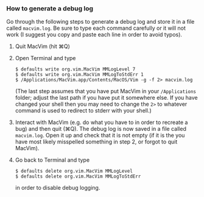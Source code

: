 ### How to generate a debug log

Go through the following steps to generate a debug log and store it in a file
called `macvim.log`.  Be sure to type each command carefully or it will not work
(I suggest you copy and paste each line in order to avoid typos).

1.  Quit MacVim (hit &#8984;Q)

2.  Open Terminal and type

        $ defaults write org.vim.MacVim MMLogLevel 7
        $ defaults write org.vim.MacVim MMLogToStdErr 1
        $ /Applications/MacVim.app/Contents/MacOS/Vim -g -f 2> macvim.log

    (The last step assumes that you have put MacVim in your `/Applications`
    folder; adjust the last path if you have put it somewhere else.  If you have
    changed your shell then you may need to change the `2>` to whatever command
    is used to redirect to stderr with your shell.)

3.  Interact with MacVim (e.g. do what you have to in order to recreate a bug)
    and then quit (&#8984;Q).  The debug log is now saved in a file called
    `macvim.log`.  Open it up and check that it is not empty (if it is the you
    have most likely misspelled something in step 2, or forgot to quit MacVim).

4.  Go back to Terminal and type

        $ defaults delete org.vim.MacVim MMLogLevel
        $ defaults delete org.vim.MacVim MMLogToStdErr

    in order to disable debug logging.


